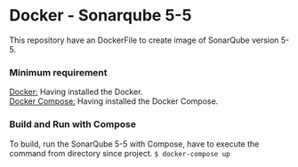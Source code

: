 # Docker - Sonarqube 5-5 #

This repository have an DockerFile to create image of SonarQube version 5-5.

### Minimum requirement ###
[Docker:](https://www.docker.com) Having installed the Docker.<br />
[Docker Compose:](https://docs.docker.com/compose/install/) Having installed the Docker Compose.<br />

### Build and Run with Compose ###
To build, run the SonarQube 5-5 with Compose,  have to execute the command from directory since project.
`$ docker-compose up`